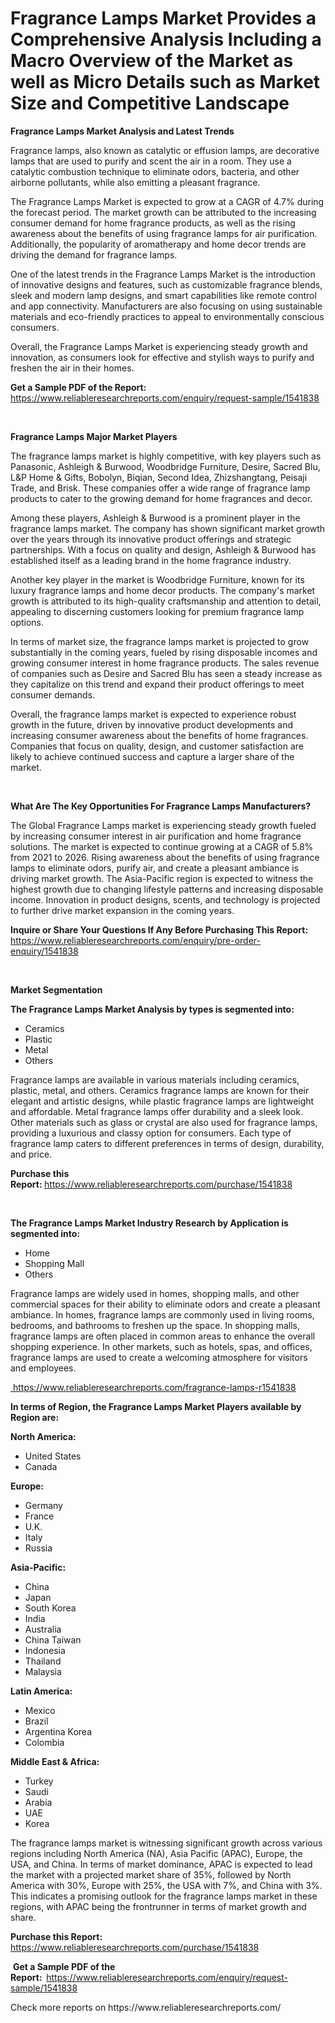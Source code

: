 <p><h1>Fragrance Lamps Market Provides a Comprehensive Analysis Including a Macro Overview of the Market as well as Micro Details such as Market Size and Competitive Landscape</h1></p><p><strong>Fragrance Lamps Market Analysis and Latest Trends</strong></p>
<p><p>Fragrance lamps, also known as catalytic or effusion lamps, are decorative lamps that are used to purify and scent the air in a room. They use a catalytic combustion technique to eliminate odors, bacteria, and other airborne pollutants, while also emitting a pleasant fragrance.</p><p>The Fragrance Lamps Market is expected to grow at a CAGR of 4.7% during the forecast period. The market growth can be attributed to the increasing consumer demand for home fragrance products, as well as the rising awareness about the benefits of using fragrance lamps for air purification. Additionally, the popularity of aromatherapy and home decor trends are driving the demand for fragrance lamps.</p><p>One of the latest trends in the Fragrance Lamps Market is the introduction of innovative designs and features, such as customizable fragrance blends, sleek and modern lamp designs, and smart capabilities like remote control and app connectivity. Manufacturers are also focusing on using sustainable materials and eco-friendly practices to appeal to environmentally conscious consumers.</p><p>Overall, the Fragrance Lamps Market is experiencing steady growth and innovation, as consumers look for effective and stylish ways to purify and freshen the air in their homes.</p></p>
<p><strong>Get a Sample PDF of the Report:&nbsp;</strong> <a href="https://www.reliableresearchreports.com/enquiry/request-sample/1541838">https://www.reliableresearchreports.com/enquiry/request-sample/1541838</a></p>
<p>&nbsp;</p>
<p><strong>Fragrance Lamps Major Market Players</strong></p>
<p><p>The fragrance lamps market is highly competitive, with key players such as Panasonic, Ashleigh & Burwood, Woodbridge Furniture, Desire, Sacred Blu, ‎L&P Home & Gifts, Bobolyn, Biqian, Second Idea, Zhizshangtang, Peisaji Trade, and Brisk. These companies offer a wide range of fragrance lamp products to cater to the growing demand for home fragrances and decor.</p><p>Among these players, Ashleigh & Burwood is a prominent player in the fragrance lamps market. The company has shown significant market growth over the years through its innovative product offerings and strategic partnerships. With a focus on quality and design, Ashleigh & Burwood has established itself as a leading brand in the home fragrance industry.</p><p>Another key player in the market is Woodbridge Furniture, known for its luxury fragrance lamps and home decor products. The company's market growth is attributed to its high-quality craftsmanship and attention to detail, appealing to discerning customers looking for premium fragrance lamp options.</p><p>In terms of market size, the fragrance lamps market is projected to grow substantially in the coming years, fueled by rising disposable incomes and growing consumer interest in home fragrance products. The sales revenue of companies such as Desire and Sacred Blu has seen a steady increase as they capitalize on this trend and expand their product offerings to meet consumer demands.</p><p>Overall, the fragrance lamps market is expected to experience robust growth in the future, driven by innovative product developments and increasing consumer awareness about the benefits of home fragrances. Companies that focus on quality, design, and customer satisfaction are likely to achieve continued success and capture a larger share of the market.</p></p>
<p>&nbsp;</p>
<p><strong>What Are The Key Opportunities For Fragrance Lamps Manufacturers?</strong></p>
<p><p>The Global Fragrance Lamps market is experiencing steady growth fueled by increasing consumer interest in air purification and home fragrance solutions. The market is expected to continue growing at a CAGR of 5.8% from 2021 to 2026. Rising awareness about the benefits of using fragrance lamps to eliminate odors, purify air, and create a pleasant ambiance is driving market growth. The Asia-Pacific region is expected to witness the highest growth due to changing lifestyle patterns and increasing disposable income. Innovation in product designs, scents, and technology is projected to further drive market expansion in the coming years.</p></p>
<p><strong>Inquire or Share Your Questions If Any Before Purchasing This Report:</strong> <a href="https://www.reliableresearchreports.com/enquiry/pre-order-enquiry/1541838">https://www.reliableresearchreports.com/enquiry/pre-order-enquiry/1541838</a></p>
<p>&nbsp;</p>
<p><strong>Market Segmentation</strong></p>
<p><strong>The Fragrance Lamps Market Analysis by types is segmented into:</strong></p>
<p><ul><li>Ceramics</li><li>Plastic</li><li>Metal</li><li>Others</li></ul></p>
<p><p>Fragrance lamps are available in various materials including ceramics, plastic, metal, and others. Ceramics fragrance lamps are known for their elegant and artistic designs, while plastic fragrance lamps are lightweight and affordable. Metal fragrance lamps offer durability and a sleek look. Other materials such as glass or crystal are also used for fragrance lamps, providing a luxurious and classy option for consumers. Each type of fragrance lamp caters to different preferences in terms of design, durability, and price.</p></p>
<p><strong>Purchase this Report:&nbsp;</strong><a href="https://www.reliableresearchreports.com/purchase/1541838">https://www.reliableresearchreports.com/purchase/1541838</a></p>
<p>&nbsp;</p>
<p><strong>The Fragrance Lamps Market Industry Research by Application is segmented into:</strong></p>
<p><ul><li>Home</li><li>Shopping Mall</li><li>Others</li></ul></p>
<p><p>Fragrance lamps are widely used in homes, shopping malls, and other commercial spaces for their ability to eliminate odors and create a pleasant ambiance. In homes, fragrance lamps are commonly used in living rooms, bedrooms, and bathrooms to freshen up the space. In shopping malls, fragrance lamps are often placed in common areas to enhance the overall shopping experience. In other markets, such as hotels, spas, and offices, fragrance lamps are used to create a welcoming atmosphere for visitors and employees.</p></p>
<p><a href="https://www.reliableresearchreports.com/fragrance-lamps-r1541838">&nbsp;https://www.reliableresearchreports.com/fragrance-lamps-r1541838</a></p>
<p><strong>In terms of Region, the Fragrance Lamps Market Players available by Region are:</strong></p>
<p>
    <p> <strong> North America: </strong>
        <ul>
            <li>United States</li>
            <li>Canada</li>
        </ul>
        </p> 
    <p> <strong> Europe: </strong>
        <ul>
            <li>Germany</li>
            <li>France</li>
            <li>U.K.</li>
            <li>Italy</li>
            <li>Russia</li>
        </ul>
        </p> 
    <p> <strong> Asia-Pacific: </strong>
        <ul>
            <li>China</li>
            <li>Japan</li>
            <li>South Korea</li>
            <li>India</li>
            <li>Australia</li>
            <li>China Taiwan</li>
            <li>Indonesia</li>
            <li>Thailand</li>
            <li>Malaysia</li>
        </ul>
        </p> 
    <p> <strong> Latin America: </strong>
        <ul>
            <li>Mexico</li>
            <li>Brazil</li>
            <li>Argentina Korea</li>
            <li>Colombia</li>
        </ul>
        </p> 
    <p> <strong> Middle East & Africa: </strong>
        <ul>
            <li>Turkey</li>
            <li>Saudi</li>
            <li>Arabia</li>
            <li>UAE</li>
            <li>Korea</li>
        </ul>
    </p>
    </p>
<p><p>The fragrance lamps market is witnessing significant growth across various regions including North America (NA), Asia Pacific (APAC), Europe, the USA, and China. In terms of market dominance, APAC is expected to lead the market with a projected market share of 35%, followed by North America with 30%, Europe with 25%, the USA with 7%, and China with 3%. This indicates a promising outlook for the fragrance lamps market in these regions, with APAC being the frontrunner in terms of market growth and share.</p></p>
<p><strong>Purchase this Report: </strong><a href="https://www.reliableresearchreports.com/purchase/1541838">https://www.reliableresearchreports.com/purchase/1541838</a></p>
<p>&nbsp;<strong>Get a Sample PDF of the Report:&nbsp;&nbsp;</strong><a href="https://www.reliableresearchreports.com/enquiry/request-sample/1541838">https://www.reliableresearchreports.com/enquiry/request-sample/1541838</a></p>
<p><strong></strong></p>
<p>Check more reports on https://www.reliableresearchreports.com/</p>